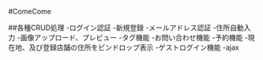 #ComeCome

##各種CRUD処理
-ログイン認証
-新規登録
-メールアドレス認証
-住所自動入力
-画像アップロード、プレビュー
-タグ機能
-お問い合わせ機能
-予約機能
-現在地、及び登録店舗の住所をピンドロップ表示
-ゲストログイン機能
-ajax